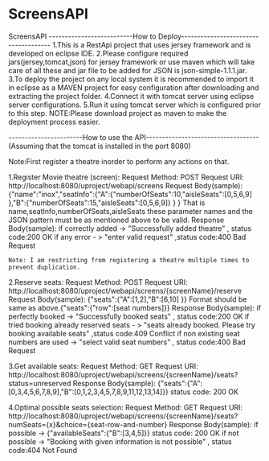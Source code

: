 # ScreensAPI
ScreensAPI
--------------------------How to Deploy-------------------------------------
1.This is a RestApi project that uses jersey framework and is developed on eclipse IDE.
2.Please configure required jars(jersey,tomcat,json) for jersey framework or use maven which will take care of all these and jar file to be added for JSON is json-simple-1.1.1.jar.
3.To deploy the project on any local system it is recommended to import it in eclipse as a MAVEN project for easy configuration after downloading and extracting the project folder.
4.Connect it with tomcat server using eclipse server configurations.
5.Run it using tomcat server which is configured prior to this step.
NOTE:Please download project as maven to make the deployment process easier.

-----------------------How to use the API-----------------------------------
(Assuming that the tomcat is installed in the port 8080)

Note:First register a theatre inorder to perform any actions on that. 

1.Register Movie theatre (screen):
	Request Method: POST
	Request URI: http://localhost:8080/uproject/webapi/screens
	Request Body(sample):
		{"name":"inox","seatInfo":{"A":{"numberOfSeats":10,"aisleSeats":[0,5,6,9] },"B":{"numberOfSeats":15,"aisleSeats":[0,5,6,9]} } }
		That is name,seatInfo,numberOfSeats,aisleSeats these parameter names and the JSON pattern must be as mentioned above to be valid.
	Response Body(sample):
		if correctly added -> "Successfully added theatre" , status code:200 OK
		if any error - > "enter valid request"    ,status code:400 Bad Request
	
	Note: I am restricting from registering a theatre multiple times to prevent duplication.

2.Reserve seats:
	Request Method: POST
	Request URI: http://localhost:8080/uproject/webapi/screens/{screenName}/reserve
	Request Body(sample):
		{"seats":{"A":[1,2],"B":[6,10] }}
		Format should be same as above.{"seats":{"row":[seat numbers]}}
	Response Body(sample):
		if perfectly booked -> "Successfully booked seats" , status code:200 OK
		if tried booking already reserved seats - > "seats already booked. Please try booking available seats"    ,status code:409 Conflict
		if non existing seat numbers are used -> "select valid seat numbers"  , status code:400 Bad Request

3.Get available seats:
	Request Method: GET
	Request URI: http://localhost:8080/uproject/webapi/screens/{screenName}/seats?status=unreserved
	Response Body(sample):
		{"seats":{"A":[0,3,4,5,6,7,8,9],"B":[0,1,2,3,4,5,7,8,9,11,12,13,14]}}
	    status code: 200 OK

4.Optimal possible seats selection:
	Request Method: GET
	Request URI: http://localhost:8080/uproject/webapi/screens/{screenName}/seats?numSeats={x}&choice={seat-row-and-number}
	Response Body(sample):
		if possible ->
			{"availableSeats":{"B":[3,4,5]}}
			status code: 200 OK
		if not possible -> "Booking with given information is not possible"  , status code:404 Not Found
